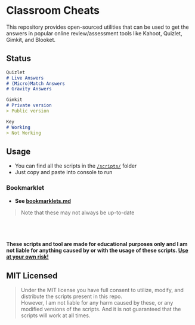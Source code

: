 # Classroom Cheats
This repository provides open-sourced utilities that can be used to get the answers in popular online review/assessment tools like Kahoot, Quizlet, Gimkit, and Blooket.

## Status
```markdown
Quizlet
# Live Answers
# (Micro)Match Answers
# Gravity Answers

Gimkit
# Private version
> Public version

Key
# Working
> Not Working
```

## Usage
- You can find all the scripts in the [`/scripts/`](/scripts/) folder
- Just copy and paste into console to run

### Bookmarklet
- **See [bookmarklets.md](bookmarklets.md)**
> Note that these may not always be up-to-date

<br><br>

#### These scripts and tool are made for educational purposes only and I am not liable for anything caused by or with the usage of these scripts. [Use at your own risk!](README.md)

## MIT Licensed
> Under the MIT license you have full consent to utilize, modify, and distribute the scripts present in this repo.<br>
> However, I am not liable for any harm caused by these, or any modified versions of the scripts. And it is not guaranteed that the scripts will work at all times.<br>
